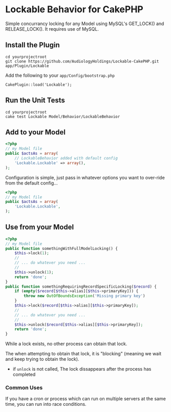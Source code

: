 # Lockable Behavior for CakePHP

Simple concurrancy locking for any Model using MySQL's GET_LOCK() and RELEASE_LOCK().
It requires use of MySQL.

## Install the Plugin

```
cd yourprojectroot
git clone https://github.com/AudiologyHoldings/Lockable-CakePHP.git app/Plugin/Lockable
```

Add the following to your `app/Config/bootstrap.php`

```
CakePlugin::load('Lockable');
```

## Run the Unit Tests

```
cd yourprojectroot
cake test Lockable Model/Behavior/LockableBehavior
```

## Add to your Model

```php
<?php
// my Model file
public $actsAs = array(
	// LockableBehavior added with default config
	'Lockable.Lockable' => array(),
);
```

Configuration is simple, just pass in whatever options you want to over-ride
from the default config...

```php
<?php
// my Model file
public $actsAs = array(
	'Lockable.Lockable',
);
```

## Use from your Model

```php
<?php
// my Model file
public function somethingWithFullModelLocking() {
	$this->lock(1);
	//
	// ... do whatever you need ...
	//
	$this->unlock(1);
	return 'done';
}
public function somethingRequiringRecordSpecificLocking($record) {
	if (empty($record[$this->alias][$this->primaryKey])) {
		throw new OutOfBoundsException('Missing primary key')
	}
	$this->lock($record[$this->alias][$this->primaryKey]);
	//
	// ... do whatever you need ...
	//
	$this->unlock($record[$this->alias][$this->primaryKey]);
	return 'done';
}
```

While a lock exists, no other process can obtain that lock.

The when attempting to obtain that lock, it is "blocking"
(meaning we wait and keep trying to obtain the lock).

* if `unlock` is not called, The lock dissappears after the process has completed

### Common Uses

If you have a cron or process which can run on multiple servers at the same
time, you can run into race conditions.
